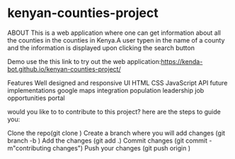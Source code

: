# kenyan-counties-project
ABOUT
This is a web application where one can get information about  all  the counties in the counties in Kenya.A user typen in the name of a county and the information is displayed upon clicking the search button

Demo
use the this link to try out the web application:https://kenda-bot.github.io/kenyan-counties-project/

Features
Well designed and responsive UI
HTML
CSS
JavaScript
API
future implementations
google maps integration
population 
leadership
job opportunities portal

would  you like to  to contribute to this project? here are the steps to guide you:

Clone the repo(git clone <repo link>)
Create a branch where you will add changes (git branch -b <branchname>)
Add the changes (git add .)
Commit changes (git commit -m"contributing changes")
Push your changes (git push origin <branchname>)
